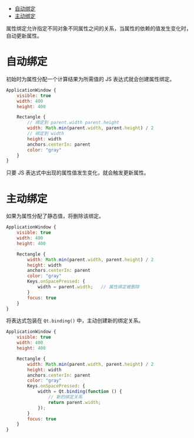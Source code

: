 - [自动绑定](#自动绑定)
- [主动绑定](#主动绑定)

属性绑定允许指定不同对象不同属性之间的关系，当属性的依赖的值发生变化时，自动更新属性。

# 自动绑定

初始时为属性分配一个计算结果为所需值的 JS 表达式就会创建属性绑定。

```js
ApplicationWindow {
    visible: true
    width: 400
    height: 400

    Rectangle {
        // 绑定到 parent.width parent.height
        width: Math.min(parent.width, parent.height) / 2
        // 绑定到 width
        height: width
        anchors.centerIn: parent
        color: "gray"
    }
}
```

只要 JS 表达式中出现的属性值发生变化，就会触发更新属性。

# 主动绑定

如果为属性分配了静态值，将删除该绑定。

```js
ApplicationWindow {
    visible: true
    width: 400
    height: 400

    Rectangle {
        width: Math.min(parent.width, parent.height) / 2
        height: width
        anchors.centerIn: parent
        color: "gray"
        Keys.onSpacePressed: {
            width = parent.width;   // 属性绑定被删除
        }
        focus: true
    }
}
```

将表达式包装在 `Qt.binding()` 中，主动创建新的绑定关系。

```js
ApplicationWindow {
    visible: true
    width: 400
    height: 400

    Rectangle {
        width: Math.min(parent.width, parent.height) / 2
        height: width
        anchors.centerIn: parent
        color: "gray"
        Keys.onSpacePressed: {
            width = Qt.binding(function () {
                // 新的绑定关系
                return parent.width;
            });
        }
        focus: true
    }
}
```
